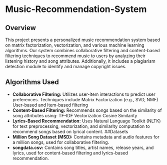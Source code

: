 # Music-Recommendation-System


## Overview
This project presents a personalized music recommendation system based on matrix factorization, vectorization, and various machine learning algorithms. Our system combines collaborative filtering and content-based filtering techniques to recommend music to users by analyzing their listening history and song attributes. Additionally, it includes a plagiarism detection module to identify and manage copyright issues.

## Algorithms Used
- **Collaborative Filtering:** Utilizes user-item interactions to predict user preferences. Techniques include
Matrix Factorization (e.g., SVD, NMF)
User-based and Item-based filtering
- **Content-Based Filtering:** Recommends songs based on the similarity of song attributes using:
TF-IDF Vectorization
Cosine Similarity
- **Lyrics-Based Recommendation:** Uses Natural Language Toolkit (NLTK) for text preprocessing, vectorization, and similarity computation to recommend songs based on lyrical content.
##Datasets
- **Million Song Dataset (MSD):** Contains metadata and audio features for a million songs, used for collaborative filtering.
- **songdata.csv:** Contains song titles, artist names, release years, and lyrics, used for content-based filtering and lyrics-based recommendation.
